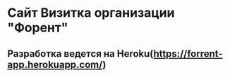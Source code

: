 # Сайт Визитка организации "Форент"

## Разработка ведется на Heroku(https://forrent-app.herokuapp.com/)
